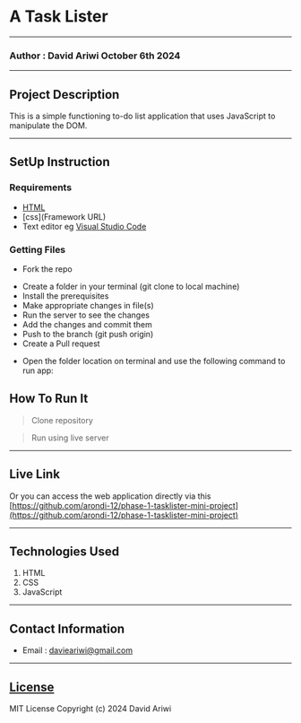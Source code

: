 # A Task Lister
*****
### Author : David Ariwi October 6th 2024
****
## Project Description
This is a simple functioning to-do list application that uses JavaScript to manipulate the DOM. 
******
## SetUp Instruction
### Requirements
* [HTML](html.com)
* [css](Framework URL)
* Text editor eg [Visual Studio Code](https://code.visualstudio.com/download)


### Getting Files
* Fork the repo
- Create a folder in your terminal (git clone to local machine)
- Install the prerequisites
- Make appropriate changes in file(s)
- Run the server to see the changes
- Add the changes and commit them 
- Push to the branch (git push origin)
- Create a Pull request
* Open the folder location on terminal and use the following command to run app:

## How To Run It
>  Clone repository

> Run using live server
*****
## Live Link
Or you can access the web application directly via this [https://github.com/arondi-12/phase-1-tasklister-mini-project](https://github.com/arondi-12/phase-1-tasklister-mini-project)
*****
## Technologies Used
1. HTML
2. CSS
3. JavaScript
*****
## Contact Information
* Email : davieariwi@gmail.com
*****
## [License](LICENSE)
MIT License
Copyright (c) 2024 David Ariwi